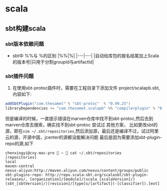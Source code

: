 # scala


## sbt构建scala

### sbt版本依赖问题
- sbt中 %%与 %的区别
|%%|%|
|---|---|
|自动给库包的报名结尾加上Scala的版本号|只用于分割groupId与artifactId|

### sbt插件问题
1. 在使用sbt-protoc插件时，需要在工程目录下添加文件
project/scalapb.sbt,内容如下:
```sbt
addSbtPlugin("com.thesamet" % "sbt-protoc"  % "0.99.25")
libraryDependencies += "com.thesamet.scalapb" %% "compilerplugin" % "0.9.0"
```
但是编译的时候，一直提示错误在marven仓库中找不到sbt-protoc,然后去到marven仓库去搜索，确实找不到sbt-protoc
尝试过 其他方案，
比如更改sbt的源，即在`vim ~/.sbt/repositories`,然后添加源，最后还是编译不过，试过阿里云的源，开源中国，jcenter的源都没能解决问题
最后是因为需要添加sbt-plugin-repo的源,如下
```
chenxingyi@cxy-mac-pro  ~  cat ~/.sbt/repositories
[repositories]
local
maven-central
nexus-aliyun:http://maven.aliyun.com/nexus/content/groups/public
sbt-plugins-repo: http://repo.scala-sbt.org/scalasbt/sbt-plugin-releases/, [organization]/[module]/(scala_[scalaVersion]/)(sbt_[sbtVersion]/)[revision]/[type]s/[artifact](-[classifier]).[ext]
```







